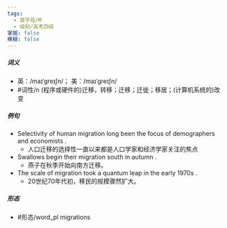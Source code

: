 ```yaml
---
tags:
  - 首字母/M
  - 级别/高考四级
掌握: false
模糊: false
---
```

##### 词义
- 英：/maɪˈɡreɪʃn/； 美：/maɪˈɡreɪʃn/
- #词性/n  (程序或硬件的)迁移，转移；迁移；迁徙；移居；(计算机系统的)改变
##### 例句
- Selectivity of human migration long been the focus of demographers and economists .
	- 人口迁移的选择性一直以来都是人口学家和经济学家关注的焦点
- Swallows begin their migration south in autumn .
	- 燕子在秋季开始向南方迁移。
- The scale of migration took a quantum leap in the early 1970s .
	- 20世纪70年代初，移民的规模骤然扩大。
##### 形态
- #形态/word_pl migrations
